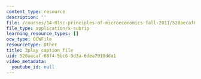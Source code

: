 ```yaml
---
content_type: resource
description: ''
file: /courses/14-01sc-principles-of-microeconomics-fall-2011/520aecaf68f45bc69d3a6dea7910dda1_9kH0x7V_0Ig.vtt
file_type: application/x-subrip
learning_resource_types: []
ocw_type: OCWFile
resourcetype: Other
title: 3play caption file
uid: 520aecaf-68f4-5bc6-9d3a-6dea7910dda1
video_metadata:
  youtube_id: null
---
```

